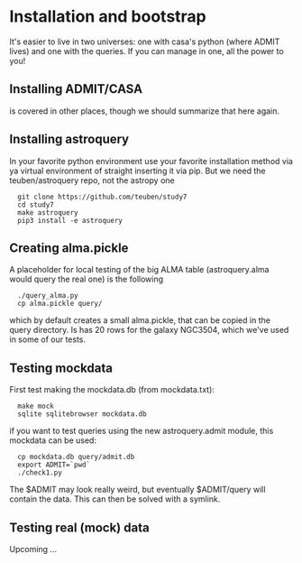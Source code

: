 # Installation and bootstrap

It's easier to live in two universes: one with casa's python (where ADMIT lives) and one
with the queries. If you can manage in one, all the power to you!

## Installing ADMIT/CASA

is covered in other places, though we should summarize that here again.

## Installing astroquery

In your favorite python environment use your favorite installation method via
ya virtual environment of straight inserting it via pip. But we need
the teuben/astroquery repo, not the astropy one

	  git clone https://github.com/teuben/study7
      cd study7
	  make astroquery 
      pip3 install -e astroquery
	  
## Creating alma.pickle


A placeholder for local testing of the big ALMA table (astroquery.alma would query the real one)
is the following 

      ./query_alma.py
	  cp alma.pickle query/
	  
which by default creates a small alma.pickle, that can be copied in the query directory. Is has
20 rows for the galaxy NGC3504, which we've used in some of our tests.


## Testing mockdata

First test making the mockdata.db (from mockdata.txt):

      make mock
      sqlite sqlitebrowser mockdata.db
	  
if you want to test queries using the new astroquery.admit module, this mockdata can be used:

      cp mockdata.db query/admit.db
	  export ADMIT=`pwd`
	  ./check1.py

The $ADMIT may look really weird, but eventually $ADMIT/query will
contain the data. This can then be solved with a symlink.
      

## Testing real (mock) data

Upcoming ...
